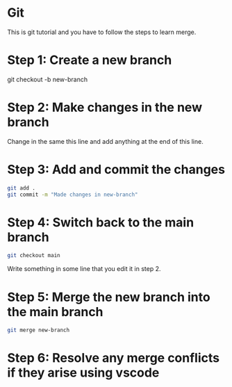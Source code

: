# Git

This is git tutorial and you have to follow the steps to learn merge.

# Step 1: Create a new branch

git checkout -b new-branch

# Step 2: Make changes in the new branch

Change in the same this line and add anything at the end of this line.

# Step 3: Add and commit the changes

```bash
git add .
git commit -m "Made changes in new-branch"
```

# Step 4: Switch back to the main branch

```bash
git checkout main
```

Write something in some line that you edit it in step 2.

# Step 5: Merge the new branch into the main branch

```bash
git merge new-branch
```

# Step 6: Resolve any merge conflicts if they arise using vscode
